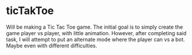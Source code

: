 # ticTakToe
Will be making a Tic Tac Toe game. The initial goal is to simply create the game player vs player, with little animation. However, after completing said task, I will attempt to put an alternate mode where the player can vs a bot. Maybe even with different difficulties.
